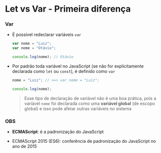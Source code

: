 # Let vs Var - Primeira diferença

### Var

* É possível redeclarar variáveis `var`

  ```js
  var nome = "Luiz";
  var nome = "Otávio";

  console.log(nome); // Otávio
  ```

* Por padrão toda variável no JavaScript (se não for explicitamente declarada como `let` ou `const`), é definido como `var`

  ```js
  nome = "Luiz"; // <=> var nome = "Luiz";

  console.log(nome);
  ```

  > Esse tipo de declaração de variável não é uma boa prática, pois a variável `nome` foi declarada como uma **variável global** (de escopo global) e isso pode afetar outras variáveis no sistema

### OBS

* **ECMAScript**: é a padronização do JavaScript

* ECMAScript 2015 (ES6): conferência de padronização do JavaScript no ano de 2015
